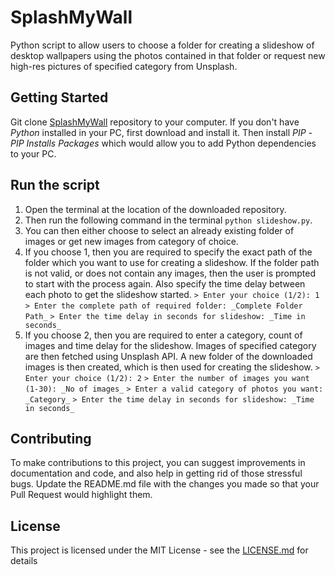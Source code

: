 # SplashMyWall

Python script to allow users to choose a folder for creating a slideshow of desktop wallpapers using the photos contained in that folder or request new high-res pictures of specified category from Unsplash.

## Getting Started

Git clone [SplashMyWall](https://github.com/DemonDaddy22/SplashMyWall.git) repository to your computer.
If you don't have *Python* installed in your PC, first download and install it. Then install *PIP* - _PIP Installs Packages_ which would allow you to add Python dependencies to your PC.

## Run the script

1. Open the terminal at the location of the downloaded repository.
2. Then run the following command in the terminal `python slideshow.py`.
3. You can then either choose to select an already existing folder of images or get new images from category of choice.
4. If you choose 1, then you are required to specify the exact path of the folder which you want to use for creating a slideshow. If the folder path is not valid, or does not contain any images, then the user is prompted to start with the process again. Also specify the time delay between each photo to get the slideshow started.
`> Enter your choice (1/2): 1`
`> Enter the complete path of required folder: _Complete Folder Path_`
`> Enter the time delay in seconds for slideshow: _Time in seconds_`
5. If you choose 2, then you are required to enter a category, count of images and time delay for the slideshow. Images of specified category are then fetched using Unsplash API. A new folder of the downloaded images is then created, which is then used for creating the slideshow.
`> Enter your choice (1/2): 2`
`> Enter the number of images you want (1-30): _No of images_`
`> Enter a valid category of photos you want: _Category_`
`> Enter the time delay in seconds for slideshow: _Time in seconds_`

## Contributing
To make contributions to this project, you can suggest improvements in documentation and code, and also help in getting rid of those stressful bugs. Update the README.md file with the changes you made so that your Pull Request would highlight them.

## License
This project is licensed under the MIT License - see the [LICENSE.md](https://github.com/DemonDaddy22/SplashMyWall/blob/master/LICENSE.md) for details